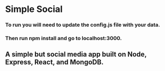 #  Simple Social

### To run you will need to update the config.js file with your data.

### Then run npm install and go to localhost:3000.

## A simple but social media app built on Node, Express, React, and MongoDB.  

